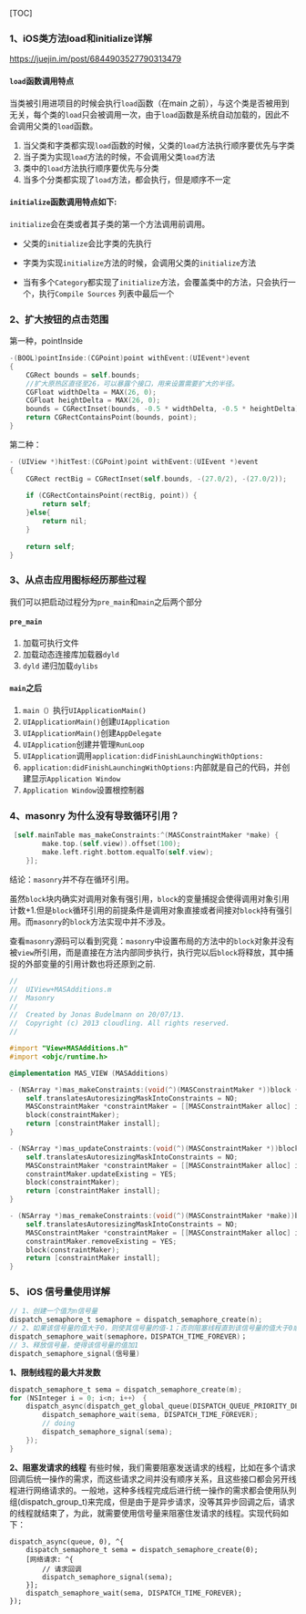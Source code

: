 [TOC]

### 1、iOS类方法load和initialize详解

https://juejin.im/post/6844903527790313479

#### `load`函数调用特点

当类被引用进项目的时候会执行`load`函数（在main 之前），与这个类是否被用到无关，每个类的`load`只会被调用一次，由于`load`函数是系统自动加载的，因此不会调用父类的`load`函数。

1. 当父类和字类都实现`load`函数的时候，父类的`load`方法执行顺序要优先与字类
2. 当子类为实现`load`方法的时候，不会调用父类`load`方法
3. 类中的`load`方法执行顺序要优先与分类
4. 当多个分类都实现了`load`方法，都会执行，但是顺序不一定

#### `initialize`函数调用特点如下:

`initialize`会在类或者其子类的第一个方法调用前调用。

* 父类的`initialize`会比字类的先执行

* 字类为实现`initialize`方法的时候，会调用父类的`initialize`方法

* 当有多个`Category`都实现了`initialize`方法，会覆盖类中的方法，只会执行一个，执行`Compile Sources` 列表中最后一个

  

### 2、扩大按钮的点击范围

第一种，pointInside

```objective-c
-(BOOL)pointInside:(CGPoint)point withEvent:(UIEvent*)event
{
    CGRect bounds = self.bounds;
    //扩大原热区直径至26，可以暴露个接口，用来设置需要扩大的半径。
    CGFloat widthDelta = MAX(26, 0);
    CGFloat heightDelta = MAX(26, 0);
    bounds = CGRectInset(bounds, -0.5 * widthDelta, -0.5 * heightDelta);
    return CGRectContainsPoint(bounds, point);
}
```

第二种：

```objective-c
- (UIView *)hitTest:(CGPoint)point withEvent:(UIEvent *)event
{
    CGRect rectBig = CGRectInset(self.bounds, -(27.0/2), -(27.0/2));
    
    if (CGRectContainsPoint(rectBig, point)) {
        return self;
    }else{
        return nil;
    }
    
    return self;
}
```

### 3、从点击应用图标经历那些过程

我们可以把启动过程分为`pre_main`和`main`之后两个部分

#### `pre_main`

1. 加载可执行文件
2. 加载动态连接库加载器`dyld`
3. `dyld` 递归加载`dylibs`

#### `main`之后

1. `main（）`执行`UIApplicationMain()`
2. `UIApplicationMain()`创建`UIApplication`
3. `UIApplicationMain()`创建`AppDelegate`
4. `UIApplication`创建并管理`RunLoop`
5. `UIApplication`调用`application:didFinishLaunchingWithOptions:`
6. `application:didFinishLaunchingWithOptions:`内部就是自己的代码，并创建显示`Application Window`
7. `Application Window`设置根控制器

### 4、masonry 为什么没有导致循环引用？

```objective-c
 [self.mainTable mas_makeConstraints:^(MASConstraintMaker *make) {
        make.top.(self.view)).offset(100);
        make.left.right.bottom.equalTo(self.view);
    }];
```



结论：`masonry`并不存在循环引用。

虽然`block`块内确实对调用对象有强引用，`block`的变量捕捉会使得调用对象引用计数+1.但是`block`循环引用的前提条件是调用对象直接或者间接对`block`持有强引用。而`masonry`的`block`方法实现中并不涉及。

查看`masonry`源码可以看到究竟：`masonry`中设置布局的方法中的`block`对象并没有被`view`所引用，而是直接在方法内部同步执行，执行完以后`block`将释放，其中捕捉的外部变量的引用计数也将还原到之前.

```objective-c
//
//  UIView+MASAdditions.m
//  Masonry
//
//  Created by Jonas Budelmann on 20/07/13.
//  Copyright (c) 2013 cloudling. All rights reserved.
//

#import "View+MASAdditions.h"
#import <objc/runtime.h>

@implementation MAS_VIEW (MASAdditions)

- (NSArray *)mas_makeConstraints:(void(^)(MASConstraintMaker *))block {
    self.translatesAutoresizingMaskIntoConstraints = NO;
    MASConstraintMaker *constraintMaker = [[MASConstraintMaker alloc] initWithView:self];
    block(constraintMaker);
    return [constraintMaker install];
}

- (NSArray *)mas_updateConstraints:(void(^)(MASConstraintMaker *))block {
    self.translatesAutoresizingMaskIntoConstraints = NO;
    MASConstraintMaker *constraintMaker = [[MASConstraintMaker alloc] initWithView:self];
    constraintMaker.updateExisting = YES;
    block(constraintMaker);
    return [constraintMaker install];
}

- (NSArray *)mas_remakeConstraints:(void(^)(MASConstraintMaker *make))block {
    self.translatesAutoresizingMaskIntoConstraints = NO;
    MASConstraintMaker *constraintMaker = [[MASConstraintMaker alloc] initWithView:self];
    constraintMaker.removeExisting = YES;
    block(constraintMaker);
    return [constraintMaker install];
}
```

### 5、 iOS 信号量使用详解

```objective-c
// 1、创建一个值为n信号量
dispatch_semaphore_t semaphore = dispatch_semaphore_create(n);
// 2、如果该信号量的值大于0，则使其信号量的值-1；否则阻塞线程直到该信号量的值大于0或者达到等待时间。
dispatch_semaphore_wait(semaphore，DISPATCH_TIME_FOREVER)；
// 3、释放信号量，使得该信号量的值加1
dispatch_semaphore_signal(信号量)
```

**1、限制线程的最大并发数**

```objective-c
dispatch_semaphore_t sema = dispatch_semaphore_create(m);
for (NSInteger i = 0; i<n; i++） {
    dispatch_async(dispatch_get_global_queue(DISPATCH_QUEUE_PRIORITY_DEFAULT, 0), ^{
        dispatch_semaphore_wait(sema, DISPATCH_TIME_FOREVER);
        // doing
        dispatch_semaphore_signal(sema);
    });
}
```

**2、阻塞发请求的线程**
 有些时候，我们需要阻塞发送请求的线程，比如在多个请求回调后统一操作的需求，而这些请求之间并没有顺序关系，且这些接口都会另开线程进行网络请求的。一般地，这种多线程完成后进行统一操作的需求都会使用队列组(dispatch_group_t)来完成，但是由于是异步请求，没等其异步回调之后，请求的线程就结束了，为此，就需要使用信号量来阻塞住发请求的线程。实现代码如下：

```objc
dispatch_async(queue, 0), ^{
    dispatch_semaphore_t sema = dispatch_semaphore_create(0);
    [网络请求: ^{
        // 请求回调
        dispatch_semaphore_signal(sema);  
    }];
    dispatch_semaphore_wait(sema, DISPATCH_TIME_FOREVER);
});
```